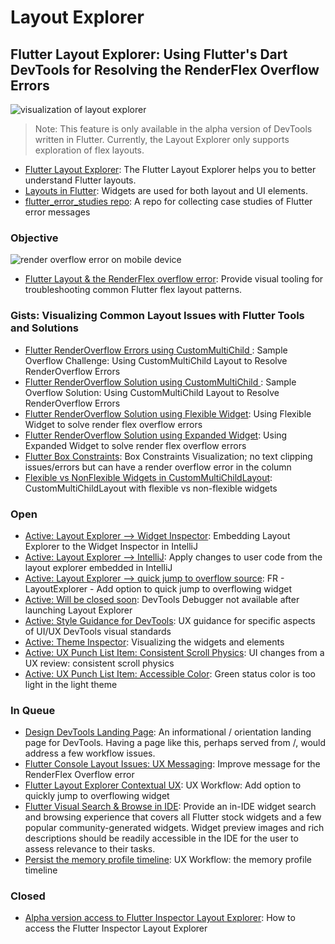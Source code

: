 
# Layout Explorer
## Flutter Layout Explorer:  Using Flutter's Dart DevTools for Resolving the RenderFlex Overflow Errors 
 ![visualization of layout explorer](http://www.feliciachamberlain.com/flutter/devtools/layout-explorer-logo-diagram.png)
 
 >Note: This feature is only available in the alpha version of DevTools written in Flutter. Currently, the Layout Explorer only supports exploration of flex layouts.

* [Flutter Layout Explorer](https://flutter.dev/docs/development/tools/devtools/inspector#using-the-layout-explorer): The Flutter Layout Explorer helps you to better understand Flutter layouts.
* [Layouts in Flutter](https://flutter.dev/docs/development/ui/layout): Widgets are used for both layout and UI elements.
* [flutter_error_studies repo](https://github.com/InMatrix/flutter_error_studies): A repo for collecting case studies of Flutter error messages

### Objective
![render overflow error on mobile device](http://www.feliciachamberlain.com/flutter/devtools/flutter-overflow-issue-phone.png)

* [Flutter Layout & the  RenderFlex overflow error](https://github.com/flutter/flutter-intellij/issues/4089): Provide visual tooling for troubleshooting common Flutter flex layout patterns.


### Gists:  Visualizing Common Layout Issues with Flutter Tools and Solutions
* [Flutter RenderOverflow Errors using CustomMultiChild ](https://gist.github.com/raison00/b11a9a7dedf70500d9fb8bd215d86de6): Sample Overflow Challenge: Using CustomMultiChild Layout to Resolve RenderOverflow Errors
* [Flutter RenderOverflow Solution using CustomMultiChild ](https://gist.github.com/raison00/fb4ce93653187da22f9cfdb9eab7af52): Sample Overflow Solution: Using CustomMultiChild Layout to Resolve RenderOverflow Errors
* [Flutter RenderOverflow Solution using Flexible Widget](https://gist.github.com/raison00/679ad092bdfd5979e766507c1dc7a0e9): Using Flexible Widget to solve render flex overflow errors
* [Flutter RenderOverflow Solution using Expanded Widget](https://gist.github.com/raison00/27f6302019514b0c5f8150f9fdfa6a88): Using Expanded Widget to solve render flex overflow errors
* [Flutter Box Constraints](https://gist.github.com/raison00/311b04d2898178f14766675673dfa16a): Box Constraints Visualization; no text clipping issues/errors but can have a render overflow error in the column
* [Flexible vs NonFlexible Widgets in CustomMultiChildLayout](https://gist.github.com/raison00/2ebedc6a99cd8b5bbe68d6689a4223c8): CustomMultiChildLayout with flexible vs non-flexible widgets

### Open
* [Active: Layout Explorer --> Widget Inspector](https://github.com/flutter/flutter-intellij/issues/4511): Embedding Layout Explorer to the Widget Inspector in IntelliJ
* [Active: Layout Explorer --> IntelliJ](https://github.com/flutter/flutter-intellij/issues/4512): Apply changes to user code from the layout explorer embedded in IntelliJ
* [Active: Layout Explorer --> quick jump to overflow source](https://github.com/flutter/devtools/issues/1546): FR - LayoutExplorer - Add option to quick jump to overflowing widget
* [Active: Will be closed soon](https://github.com/flutter/devtools/issues/1590): DevTools Debugger not available after launching Layout Explorer
* [Active: Style Guidance for DevTools](https://github.com/flutter/devtools/pull/1847): UX guidance for specific aspects of UI/UX DevTools visual standards
* [Active: Theme Inspector](https://github.com/flutter/devtools/issues/483): Visualizing the widgets and elements
* [Active: UX Punch List Item: Consistent Scroll Physics](https://github.com/flutter/devtools/pull/1911): UI changes from a UX review: consistent scroll physics
* [Active: UX Punch List Item: Accessible Color](https://github.com/flutter/devtools/issues/1880): Green status color is too light in the light theme

### In Queue 
* [Design DevTools Landing Page](https://github.com/flutter/devtools/issues/433): An informational / orientation landing page for DevTools. Having a page like this, perhaps served from /, would address a few workflow issues.
* [Flutter Console Layout Issues: UX Messaging](https://github.com/flutter/flutter/issues/41149): Improve message for the RenderFlex Overflow error
* [Flutter Layout Explorer Contextual UX](https://github.com/flutter/devtools/issues/1546): UX Workflow: Add option to quickly jump to overflowing widget
* [Flutter Visual Search & Browse in IDE](https://github.com/flutter/flutter-intellij/issues/4081): Provide an in-IDE widget search and browsing experience that covers all Flutter stock widgets and a few popular community-generated widgets. Widget preview images and rich descriptions should be readily accessible in the IDE for the user to assess relevance to their tasks.
* [Persist the memory profile timeline](https://github.com/flutter/flutter/issues/44013#issuecomment-596662684): UX Workflow: the memory profile timeline







### Closed
* [Alpha version access to Flutter Inspector Layout Explorer](https://github.com/flutter/devtools/issues/1481): How to access the Flutter Inspector Layout Explorer
